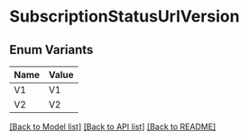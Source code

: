 # SubscriptionStatusUrlVersion

## Enum Variants

| Name | Value |
|---- | -----|
| V1 | V1 |
| V2 | V2 |


[[Back to Model list]](../README.md#documentation-for-models) [[Back to API list]](../README.md#documentation-for-api-endpoints) [[Back to README]](../README.md)


